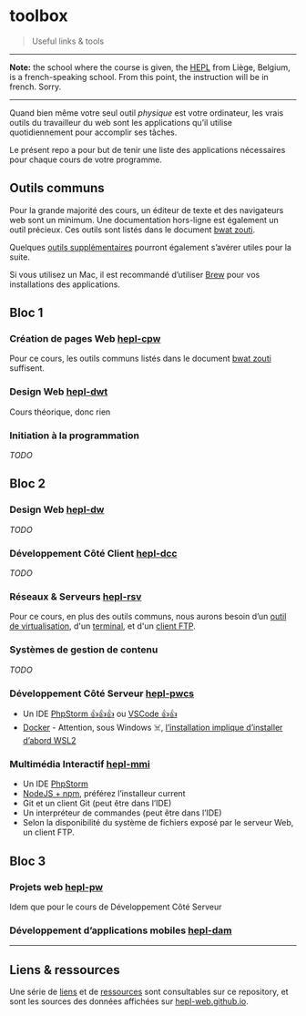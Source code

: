 # toolbox

> Useful links &amp; tools

* * *

**Note:** the school where the course is given, the [HEPL](http://www.provincedeliege.be/hauteecole) from Liège, Belgium, is a french-speaking school. From this point, the instruction will be in french. Sorry.

* * *

Quand bien même votre seul outil _physique_ est votre ordinateur, les vrais outils du travailleur du web sont les applications qu’il utilise quotidiennement pour accomplir ses tâches.

Le présent repo a pour but de tenir une liste des applications nécessaires pour chaque cours de votre programme.

## Outils communs

Pour la grande majorité des cours, un éditeur de texte et des navigateurs web sont un minimum. Une documentation hors-ligne est également un outil précieux. Ces outils sont listés dans le document [bwat zouti](./app/toolbox-bwat-zouti.md).

Quelques [outils supplémentaires](./app/divers.md) pourront également s’avérer utiles pour la suite.

Si vous utilisez un Mac, il est recommandé d’utiliser [Brew](https://brew.sh) pour vos installations des applications.

## Bloc 1

### Création de pages Web [hepl-cpw](https://github.com/hepl-cpw)

Pour ce cours, les outils communs listés dans le document [bwat zouti](./app/toolbox-bwat-zouti.md) suffisent.

### Design Web [hepl-dwt](https://github.com/hepl-dwt)

Cours théorique, donc rien

### Initiation à la programmation

_TODO_

## Bloc 2

### Design Web [hepl-dw](https://github.com/hepl-dw)

_TODO_

### Développement Côté Client [hepl-dcc](https://github.com/hepl-dcc)

_TODO_

### Réseaux & Serveurs [hepl-rsv](https://github.com/hepl-rsv)

Pour ce cours, en plus des outils communs, nous aurons besoin d’un [outil de virtualisation](./app/serveurs.md#virtualisation), d'un [terminal](./app/divers.md#terminal), et d'un [client FTP](./app/serveurs.md#ftp).

### Systèmes de gestion de contenu

_TODO_

### Développement Côté Serveur [hepl-pwcs](https://github.com/hepl-pwcs)

- Un IDE [PhpStorm 👍👍👍](https://www.jetbrains.com/phpstorm/) ou [VSCode 👍👍](https://code.visualstudio.com/)
- [Docker](https://www.docker.com/get-started)  - Attention, sous Windows ☠️, [l’installation implique d’installer d’abord WSL2](https://docs.docker.com/desktop/windows/)

### Multimédia Interactif [hepl-mmi](https://github.com/hepl-mmi)

- Un IDE [PhpStorm](https://www.jetbrains.com/phpstorm/)
- [NodeJS + npm](https://nodejs.org/en/), préférez l’installeur current
- Git et un client Git (peut être dans l’IDE)
- Un interpréteur de commandes (peut être dans l’IDE)
- Selon la disponibilité du système de fichiers exposé par le serveur Web, un client FTP.

## Bloc 3

### Projets web [hepl-pw](https://github.com/hepl-pw)

Idem que pour le cours de Développement Côté Serveur

### Développement d’applications mobiles [hepl-dam](https://github.com/hepl-dam)

* * *

## Liens & ressources

Une série de [liens](./links) et de [ressources](./resources) sont consultables sur ce repository, et sont les sources des données affichées sur [hepl-web.github.io](https://hepl-web.github.io).

